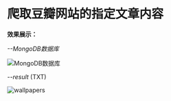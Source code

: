 爬取豆瓣网站的指定文章内容
===
**效果展示：**

*--MongoDB数据库*

![MongoDB数据库](https://github.com/pipipp/Spiders/blob/master/scrapy_crawler/douban/images/douban_MongoDB.PNG)

*--result* (TXT)

![wallpapers](https://github.com/pipipp/Spiders/blob/master/scrapy_crawler/douban/images/douban_folder.PNG)
